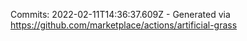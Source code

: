 Commits: 2022-02-11T14:36:37.609Z - Generated via https://github.com/marketplace/actions/artificial-grass
<br>
